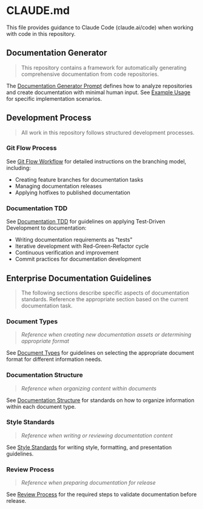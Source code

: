 # CLAUDE.md

This file provides guidance to Claude Code (claude.ai/code) when working with code in this repository.

## Documentation Generator

> This repository contains a framework for automatically generating comprehensive documentation from code repositories.

The [Documentation Generator Prompt](docs/documentation_generator_prompt.md) defines how to analyze repositories and create documentation with minimal human input. See [Example Usage](docs/example_usage.md) for specific implementation scenarios.

## Development Process

> All work in this repository follows structured development processes.

### Git Flow Process

See [Git Flow Workflow](docs/git_flow_workflow.md) for detailed instructions on the branching model, including:
- Creating feature branches for documentation tasks
- Managing documentation releases
- Applying hotfixes to published documentation

### Documentation TDD

See [Documentation TDD](docs/documentation_tdd.md) for guidelines on applying Test-Driven Development to documentation:
- Writing documentation requirements as "tests"
- Iterative development with Red-Green-Refactor cycle
- Continuous verification and improvement
- Commit practices for documentation development

## Enterprise Documentation Guidelines

> The following sections describe specific aspects of documentation standards. Reference the appropriate section based on the current documentation task.

### Document Types
> *Reference when creating new documentation assets or determining appropriate format*

See [Document Types](docs/document_types.md) for guidelines on selecting the appropriate document format for different information needs.

### Documentation Structure
> *Reference when organizing content within documents*

See [Documentation Structure](docs/documentation_structure.md) for standards on how to organize information within each document type.

### Style Standards
> *Reference when writing or reviewing documentation content*

See [Style Standards](docs/style_standards.md) for writing style, formatting, and presentation guidelines.

### Review Process
> *Reference when preparing documentation for release*

See [Review Process](docs/review_process.md) for the required steps to validate documentation before release.